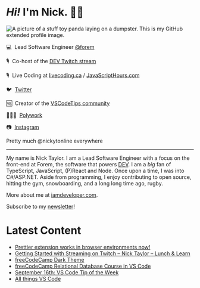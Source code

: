 # <em>Hi!</em> I'm Nick. 👋🏻

![A picture of a stuff toy panda laying on a dumpster. This is my GitHub extended profile image.](https://res.cloudinary.com/nickytonline/image/upload/w_1280,h_669,c_fill,q_auto,f_auto/w_860,c_fit,co_rgb:ffffff,g_south_west,x_30,y_280,l_text:roboto_64_bold:Not%20a%20real%20panda/w_860,c_fit,co_rgb:ffffff/social)


💻&nbsp;&nbsp;Lead Software Engineer [@forem](https://github.com/forem)

🎙&nbsp;&nbsp;Co-host of the [DEV Twitch stream](https://twitch.tv/thepracticaldev)

🎙️&nbsp;&nbsp;Live Coding at [livecoding.ca](https://livecoding.ca) / [JavaScriptHours.com](https://javascripthours.com)

🐦&nbsp;&nbsp;[Twitter](https://twitter.com/nickytonline)

🆚&nbsp;&nbsp;Creator of the [VSCodeTips community](https://community.vscodetips.com)

🤹🏻‍♂️&nbsp;&nbsp;[Polywork](https://timeline.iamdeveloper.com)

📷&nbsp;&nbsp;[Instagram](https://instagram.com/nickytonline)

Pretty much @nickytonline everywhere

<hr />

My name is Nick Taylor. I am a Lead Software Engineer with a focus on the front-end at Forem, the software that powers <a href="https://dev.to">DEV</a>. I am a <em>big</em> fan of TypeScript, JavaScript, (P)React and Node. Once upon a time, I was into C#/ASP.NET. Aside from programming, I enjoy contributing to open source, hitting the gym, snowboarding, and a long long time ago, rugby.

More about me at [iamdeveloper.com](https://iamdeveloper.com).

Subscribe to my [newsletter](https://www.iamdeveloper.com/posts/i-started-a-newsletter-3g8d)!

# Latest Content
<!-- BLOG-POST-LIST:START -->
- [Prettier extension works in browser environments now!](https://community.vscodetips.com/nickytonline/prettier-extension-works-in-browser-environments-now-3jmk)
- [Getting Started with Streaming on Twitch – Nick Taylor – Lunch & Learn](https://www.youtube.com/watch?v=aDofyI6E2t4)
- [freeCodeCamp Dark Theme](https://community.vscodetips.com/nickytonline/freecodecamp-dark-theme-1k13)
- [freeCodeCamp Relational Database Course in VS Code](https://community.vscodetips.com/nickytonline/freecodecamp-relational-database-course-in-vs-code-49ii)
- [September 16th: VS Code Tip of the Week](https://community.vscodetips.com/nickytonline/september-16th-vs-code-tip-of-the-week-ljn)
- [All things VS Code](https://community.vscodetips.com/nickytonline/all-things-vs-code-2mbo)
<!-- BLOG-POST-LIST:END -->
